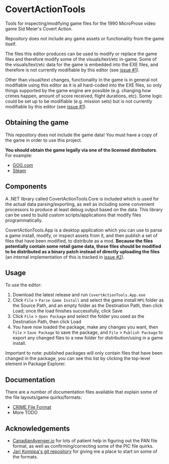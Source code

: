 # CovertActionTools

Tools for inspecting/modifying game files for the 1990 MicroProse video game Sid Meier's Covert Action.

Repository does not include any game assets or functionality from the game itself.

The files this editor produces can be used to modify or replace the game files and therefore modify some
of the visuals/text/etc in-game. Some of the visuals/text/etc data for the game is embedded into the
EXE files, and therefore is not currently modifiable by this editor 
(see [issue #1](https://github.com/RedMike/CovertActionTools/issues/1)).

Other than visual/text changes, functionality in the game is in general not modifiable using this editor 
as it is all hard-coded into the EXE files, so only things supported by the game engine are possible 
(e.g. changing how crimes happen, amount of score received, flight durations, etc). Some logic could
be set up to be modifiable (e.g. mission sets) but is not currently modifiable by this editor
(see [issue #1](https://github.com/RedMike/CovertActionTools/issues/1)).

## Obtaining the game

This repository does not include the game data! You must have a copy of the game in order to use this project.

**You should obtain the game legally via one of the licensed distributors**. For example:

* [GOG.com](https://www.gog.com/en/game/sid_meiers_covert_action)
* [Steam](https://store.steampowered.com/app/327390/Sid_Meiers_Covert_Action_Classic/)

## Components

A .NET library called CovertActionTools.Core is included which is used for the actual data parsing/exporting,
as well as including some convenient processors to produce at least debug output based on the data.
This library can be used to build custom scripts/applications that modify files programmatically.

CovertActionTools.App is a desktop application which you can use to parse a game install, modify, or inspect
assets from it, and then publish a set of files that have been modified, to distribute as a mod. **Because
the files potentially contain some retail game data, these files should be modified to be distributed as 
a binary patch instead of directly uploading the files** (an internal implementation of this is tracked in 
[issue #2](https://github.com/RedMike/CovertActionTools/issues/2)).

## Usage

To use the editor:

1. Download the latest release and run `CovertActionTools.App.exe`
2. Click `File` > `Parse Game Install` and select the game install `MPS` folder as the Source Path, 
and an empty folder as the Destination Path, then click Load; once the load finishes successfully, click Save
3. Click `File` > `Open Package` and select the folder you used as the Destination Path, then click Load
4. You have now loaded the package, make any changes you want, then `File` > `Save Package` to save the package,
and `File` > `Publish Package` to export any changed files to a new folder for distribution/using in a game install.

Important to note: published packages will only contain files that have been changed in the package, you can see
this list by clicking the top-level element in Package Explorer.

## Documentation

There are a number of documentation files available that explain some of the file layouts/game quirks/formats:

* [CRIME File Format](https://github.com/RedMike/CovertActionTools/blob/main/docs/crime-file-format.md)
* More TODO

## Acknowledgements

* [CanadianAvenger.io](https://canadianavenger.io/) for lots of patient help in figuring out the PAN file format, as 
well as confirming/correcting some of the PIC file quirks.
* [Jari Komppa's git repository](https://github.com/jarikomppa/covert_action/tree/master?tab=readme-ov-file) for giving
me a place to start on some of the formats.